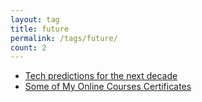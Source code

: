 ```yaml
---
layout: tag
title: future
permalink: /tags/future/
count: 2
---
```


- [Tech predictions for the next decade](https://michaelcurrin.github.io/coding-blog/2022/06/05/tech-predictions-for-the-next-decade.html)
- [Some of My Online Courses Certificates](https://samirpaulb.github.io/blog-jekyll/posts/some-of-my-online-courses-certificates/)
